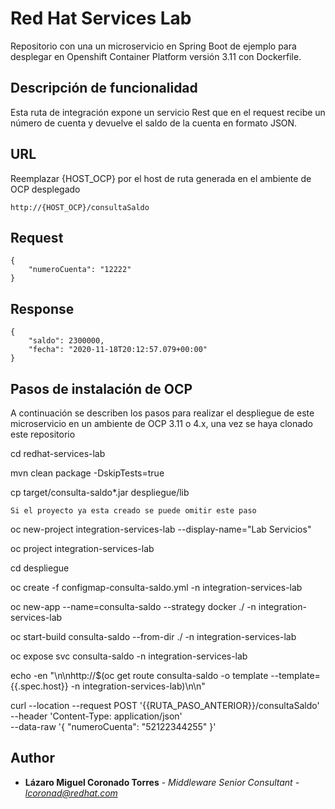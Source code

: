 # Red Hat Services Lab

Repositorio con una un microservicio en Spring Boot de ejemplo para desplegar en Openshift Container Platform versión 3.11 con Dockerfile.

## Descripción de funcionalidad

Esta ruta de integración expone un servicio Rest que en el request recibe un número de cuenta y devuelve el saldo de la cuenta en formato JSON.

## URL

Reemplazar {HOST_OCP} por el host de ruta generada en el ambiente de OCP desplegado
```
http://{HOST_OCP}/consultaSaldo
```

## Request

```
{
    "numeroCuenta": "12222"
}
```

## Response

```
{
    "saldo": 2300000,
    "fecha": "2020-11-18T20:12:57.079+00:00"
}
```

## Pasos de instalación de OCP

A continuación se describen los pasos para realizar el despliegue de este microservicio en un ambiente de OCP 3.11 o 4.x, una vez se haya clonado este repositorio

cd redhat-services-lab

mvn clean package -DskipTests=true

cp target/consulta-saldo*.jar despliegue/lib

```
Si el proyecto ya esta creado se puede omitir este paso
```

oc new-project integration-services-lab --display-name="Lab Servicios"

oc project integration-services-lab

cd despliegue

oc create -f configmap-consulta-saldo.yml -n integration-services-lab

oc new-app --name=consulta-saldo --strategy docker ./ -n integration-services-lab

oc start-build consulta-saldo --from-dir ./ -n integration-services-lab

oc expose svc consulta-saldo -n integration-services-lab

echo -en "\n\nhttp://$(oc get route consulta-saldo -o template --template={{.spec.host}} -n integration-services-lab)\n\n"

curl --location --request POST '{{RUTA_PASO_ANTERIOR}}/consultaSaldo' \
--header 'Content-Type: application/json' \
--data-raw '{
    "numeroCuenta": "52122344255"
}'

## Author

* **Lázaro Miguel Coronado Torres** - *Middleware Senior Consultant - lcoronad@redhat.com* 